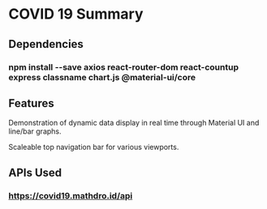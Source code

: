 # COVID 19 Summary 

## Dependencies

### npm install --save axios react-router-dom react-countup express classname chart.js @material-ui/core

## Features

Demonstration of dynamic data display in real time through Material UI and line/bar graphs.

Scaleable top navigation bar for various viewports.

## APIs Used

### https://covid19.mathdro.id/api

